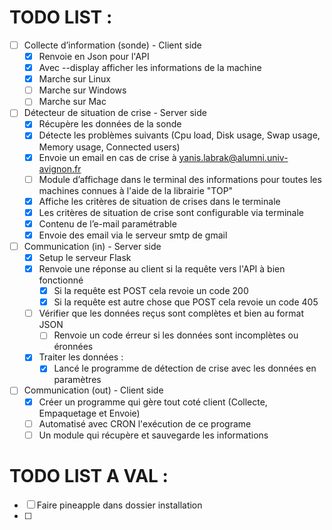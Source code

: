 # TODO LIST :

- [ ] Collecte d’information (sonde) - Client side
    - [x] Renvoie en Json pour l'API
    - [x] Avec --display afficher les informations de la machine
    - [x] Marche sur Linux
    - [ ] Marche sur Windows 
    - [ ] Marche sur Mac
- [ ] Détecteur de situation de crise - Server side
    - [x] Récupère les données de la sonde
    - [x] Détecte les problèmes suivants (Cpu load, Disk usage, Swap usage, Memory usage, Connected users)
    - [x] Envoie un email en cas de crise à yanis.labrak@alumni.univ-avignon.fr
    - [ ] Module d’affichage dans le terminal des informations pour toutes les machines connues à l'aide de la librairie "TOP"
    - [x] Affiche les critères de situation de crises dans le terminale
    - [x] Les critères de situation de crise sont configurable via terminale
    - [x] Contenu de l’e-mail paramétrable
    - [x] Envoie des email via le serveur smtp de gmail
- [ ] Communication (in)  - Server side
    - [x]  Setup le serveur Flask
    - [x]  Renvoie une réponse au client si la requête vers l'API à bien fonctionné
        - [x] Si la requête est POST cela revoie un code 200
        - [x] Si la requête est autre chose que POST cela revoie un code 405
    - [ ] Vérifier que les données reçus sont complètes et bien au format JSON
        - [ ] Renvoie un code érreur si les données sont incomplètes ou éronnées 
    - [x] Traiter les données :
        - [x] Lancé le programme de détection de crise avec les données en paramètres
- [ ] Communication (out)  - Client side
    - [x] Créer un programme qui gère tout coté client (Collecte, Empaquetage et Envoie)
    - [ ] Automatisé avec CRON l'exécution de ce programe
    - [ ] Un module qui récupère et sauvegarde les informations

# TODO LIST A VAL :

- [ ] Faire pineapple dans dossier installation
- [ ] 